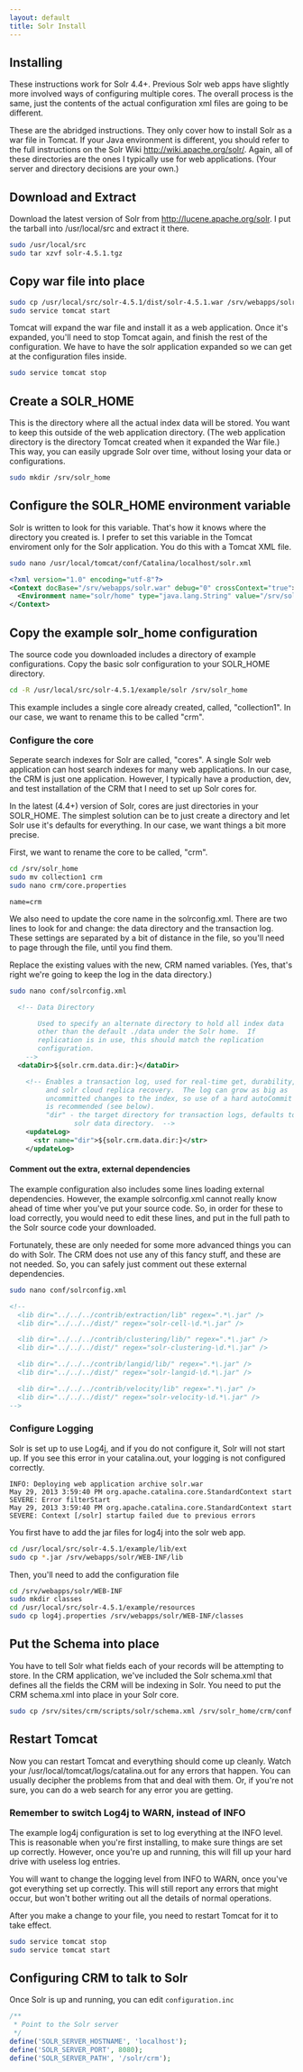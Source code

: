 ```yaml
---
layout: default
title: Solr Install
---
```

## Installing
These instructions work for Solr 4.4+.  Previous Solr web apps have slightly more involved ways of configuring multiple cores.  The overall process is the same, just the contents of the actual configuration xml files are going to be different.

These are the abridged instructions.  They only cover how to install Solr as a war file in Tomcat.  If your Java environment is different, you should refer to the full instructions on the Solr Wiki http://wiki.apache.org/solr/.  Again, all of these directories are the ones I typically use for web applications.  (Your server and directory decisions are your own.)

## Download and Extract
Download the latest version of Solr from http://lucene.apache.org/solr.  I put the tarball into /usr/local/src and extract it there.
```bash
sudo /usr/local/src
sudo tar xzvf solr-4.5.1.tgz
```

## Copy war file into place
```bash
sudo cp /usr/local/src/solr-4.5.1/dist/solr-4.5.1.war /srv/webapps/solr.war
sudo service tomcat start
```
Tomcat will expand the war file and install it as a web application.  Once it's expanded, you'll need to stop Tomcat again, and finish the rest of the configuration.  We have to have the solr application expanded so we can get at the configuration files inside.

```bash
sudo service tomcat stop
```

## Create a SOLR_HOME
This is the directory where all the actual index data will be stored.  You want to keep this outside of the web application directory.  (The web application directory is the directory Tomcat created when it expanded the War file.)  This way, you can easily upgrade Solr over time, without losing your data or configurations.

```bash
sudo mkdir /srv/solr_home
```

## Configure the SOLR_HOME environment variable
Solr is written to look for this variable.  That's how it knows where the directory you created is.  I prefer to set this variable in the Tomcat enviroment only for the Solr application.  You do this with a Tomcat XML file.

```bash
sudo nano /usr/local/tomcat/conf/Catalina/localhost/solr.xml
```

```xml
<?xml version="1.0" encoding="utf-8"?>
<Context docBase="/srv/webapps/solr.war" debug="0" crossContext="true">
  <Environment name="solr/home" type="java.lang.String" value="/srv/solr_home" override="true"/>
</Context>
```

## Copy the example solr_home configuration
The source code you downloaded includes a directory of example configurations.  Copy the basic solr configuration to your SOLR_HOME directory.

```bash
cd -R /usr/local/src/solr-4.5.1/example/solr /srv/solr_home
```

This example includes a single core already created, called, "collection1".  In our case, we want to rename this to be called "crm".

### Configure the core
Seperate search indexes for Solr are called, "cores".  A single Solr web application can host search indexes for many web applications.  In our case, the CRM is just one application.  However, I typically have a production, dev, and test installation of the CRM that I need to set up Solr cores for.

In the latest (4.4+) version of Solr, cores are just directories in your SOLR_HOME.  The simplest solution can be to just create a directory and let Solr use it's defaults for everything.  In our case, we want things a bit more precise.

First, we want to rename the core to be called, "crm".

```bash
cd /srv/solr_home
sudo mv collection1 crm
sudo nano crm/core.properties
```

```
name=crm
```

We also need to update the core name in the solrconfig.xml.
There are two lines to look for and change:  the data directory and the transaction log.  These settings are separated by a bit of distance in the file, so you'll need to page through the file, until you find them.

Replace the existing values with the new, CRM named variables.  (Yes, that's right we're going to keep the log in the data directory.)

```bash
sudo nano conf/solrconfig.xml
```

```xml
  <!-- Data Directory

       Used to specify an alternate directory to hold all index data
       other than the default ./data under the Solr home.  If
       replication is in use, this should match the replication
       configuration.
    -->
  <dataDir>${solr.crm.data.dir:}</dataDir>

```

```xml
    <!-- Enables a transaction log, used for real-time get, durability, and
         and solr cloud replica recovery.  The log can grow as big as
         uncommitted changes to the index, so use of a hard autoCommit
         is recommended (see below).
         "dir" - the target directory for transaction logs, defaults to the
                solr data directory.  -->
    <updateLog>
      <str name="dir">${solr.crm.data.dir:}</str>
    </updateLog>
```
#### Comment out the extra, external dependencies
The example configuration also includes some lines loading external dependencies.  However, the example solrconfig.xml cannot really know ahead of time wher you've put your source code.  So, in order for these to load correctly, you would need to edit these lines, and put in the full path to the Solr source code your downloaded.

Fortunately, these are only needed for some more advanced things you can do with Solr.  The CRM does not use any of this fancy stuff, and these are not needed.  So, you can safely just comment out these external dependencies.

```bash
sudo nano conf/solrconfig.xml
```

```xml
<!--
  <lib dir="../../../contrib/extraction/lib" regex=".*\.jar" />
  <lib dir="../../../dist/" regex="solr-cell-\d.*\.jar" />

  <lib dir="../../../contrib/clustering/lib/" regex=".*\.jar" />
  <lib dir="../../../dist/" regex="solr-clustering-\d.*\.jar" />

  <lib dir="../../../contrib/langid/lib/" regex=".*\.jar" />
  <lib dir="../../../dist/" regex="solr-langid-\d.*\.jar" />

  <lib dir="../../../contrib/velocity/lib" regex=".*\.jar" />
  <lib dir="../../../dist/" regex="solr-velocity-\d.*\.jar" />
-->
```
### Configure Logging
Solr is set up to use Log4j, and if you do not configure it, Solr will not start up.  If you see this error in your catalina.out, your logging is not configured correctly.

```
INFO: Deploying web application archive solr.war
May 29, 2013 3:59:40 PM org.apache.catalina.core.StandardContext start
SEVERE: Error filterStart
May 29, 2013 3:59:40 PM org.apache.catalina.core.StandardContext start
SEVERE: Context [/solr] startup failed due to previous errors
```

You first have to add the jar files for log4j into the solr web app.

```bash
cd /usr/local/src/solr-4.5.1/example/lib/ext
sudo cp *.jar /srv/webapps/solr/WEB-INF/lib
```

Then, you'll need to add the configuration file

```bash
cd /srv/webapps/solr/WEB-INF
sudo mkdir classes
cd /usr/local/src/solr-4.5.1/example/resources
sudo cp log4j.properties /srv/webapps/solr/WEB-INF/classes
```
## Put the Schema into place
You have to tell Solr what fields each of your records will be attempting to store.  In the CRM application, we've included the Solr schema.xml that defines all the fields the CRM will be indexing in Solr.  You need to put the CRM schema.xml into place in your Solr core.

```bash
sudo cp /srv/sites/crm/scripts/solr/schema.xml /srv/solr_home/crm/conf
```
## Restart Tomcat
Now you can restart Tomcat and everything should come up cleanly.  Watch your /usr/local/tomcat/logs/catalina.out for any errors that happen.  You can usually decipher the problems from that and deal with them.  Or, if you're not sure, you can do a web search for any error you are getting.

### Remember to switch Log4j to WARN, instead of INFO
The example log4j configuration is set to log everything at the INFO level.  This is reasonable when you're first installing, to make sure things are set up correctly.  However, once you're up and running, this will fill up your hard drive with useless log entries.

You will want to change the logging level from INFO to WARN, once you've got everything set up correctly.  This will still report any errors that might occur, but won't bother writing out all the details of normal operations.

After you make a change to your file, you need to restart Tomcat for it to take effect.

```bash
sudo service tomcat stop
sudo service tomcat start
```

## Configuring CRM to talk to Solr

Once Solr is up and running, you can edit `configuration.inc`

```php
/**
 * Point to the Solr server
 */
define('SOLR_SERVER_HOSTNAME', 'localhost');
define('SOLR_SERVER_PORT', 8080);
define('SOLR_SERVER_PATH', '/solr/crm');
```
